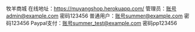 牧羊商城
在线地址：https://muyangshop.herokuapp.com/
	管理员：账号admin@example.com  密码123456
	普通用户：账号summer@example.com  密码123456
	Paypal支付：账号summer_test@example.com  密码pp123456

